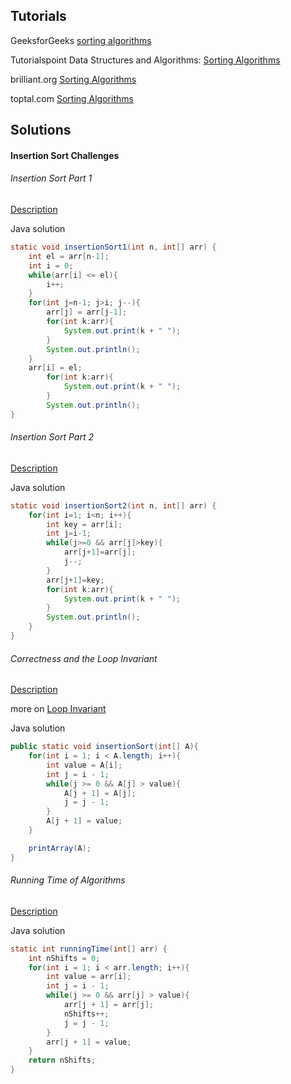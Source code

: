 ## Tutorials

GeeksforGeeks [sorting algorithms](https://www.geeksforgeeks.org/sorting-algorithms/)

Tutorialspoint Data Structures and Algorithms: [Sorting Algorithms](https://www.tutorialspoint.com/data_structures_algorithms/sorting_algorithms.htm)

brilliant.org [Sorting Algorithms](https://brilliant.org/wiki/sorting-algorithms/)

toptal.com [Sorting Algorithms](https://www.toptal.com/developers/sorting-algorithms)

## Solutions

#### Insertion Sort Challenges
###### Insertion Sort Part 1
[Description](https://www.hackerrank.com/challenges/insertionsort1/problem)

Java solution
```java
static void insertionSort1(int n, int[] arr) {
    int el = arr[n-1];
    int i = 0;
    while(arr[i] <= el){
        i++;
    }
    for(int j=n-1; j>i; j--){
        arr[j] = arr[j-1];
        for(int k:arr){
            System.out.print(k + " ");
        }
        System.out.println();
    }
    arr[i] = el;
        for(int k:arr){
            System.out.print(k + " ");
        }
        System.out.println();
}
```

###### Insertion Sort Part 2
[Description](https://www.hackerrank.com/challenges/insertionsort2/problem)

Java solution
```java
static void insertionSort2(int n, int[] arr) {
    for(int i=1; i<n; i++){
        int key = arr[i];
        int j=i-1;
        while(j>=0 && arr[j]>key){
            arr[j+1]=arr[j];
            j--;
        }
        arr[j+1]=key;
        for(int k:arr){
            System.out.print(k + " ");
        }
        System.out.println();
    }
}
```

###### Correctness and the Loop Invariant
[Description](https://www.hackerrank.com/challenges/correctness-invariant/problem)

more on [Loop Invariant](https://www.cs.scranton.edu/~mccloske/courses/cmps144/invariants_lec.html)

Java solution
```java
public static void insertionSort(int[] A){
    for(int i = 1; i < A.length; i++){
        int value = A[i];
        int j = i - 1;
        while(j >= 0 && A[j] > value){
            A[j + 1] = A[j];
            j = j - 1;
        }
        A[j + 1] = value;
    }

    printArray(A);
}
```

###### Running Time of Algorithms
[Description](https://www.hackerrank.com/challenges/runningtime/problem)

Java solution
```java
static int runningTime(int[] arr) {
    int nShifts = 0;
    for(int i = 1; i < arr.length; i++){
        int value = arr[i];
        int j = i - 1;
        while(j >= 0 && arr[j] > value){
            arr[j + 1] = arr[j];
            nShifts++;
            j = j - 1;
        }
        arr[j + 1] = value;
    }
    return nShifts;
}
```



